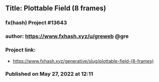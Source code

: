 ## Title: Plottable Field (8 frames)
### fx(hash) Project #13643
### author: https://www.fxhash.xyz/u/greweb @gre
### Project link:
* https://www.fxhash.xyz/generative/slug/plottable-field-(8-frames)
### Published on May 27, 2022 at 12:11
